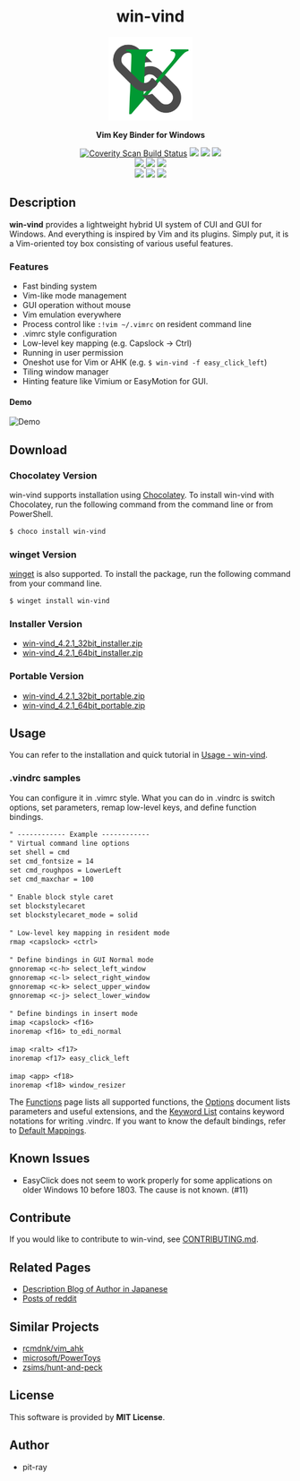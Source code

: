 <h1 align="center">win-vind</h1>

<p align="center">
  <img src="res/icon.png?raw=true" width="150" height="150" />
  <p align="center"><b>Vim Key Binder for Windows</b></p>
  <p align="center">
    <a href="https://scan.coverity.com/projects/pit-ray-win-vind"><img alt="Coverity Scan Build Status" src="https://scan.coverity.com/projects/22417/badge.svg"/></a>
    <a href="https://www.codacy.com/gh/pit-ray/win-vind/dashboard?utm_source=github.com&amp;utm_medium=referral&amp;utm_content=pit-ray/win-vind&amp;utm_campaign=Badge_Grade"><img src="https://app.codacy.com/project/badge/Grade/8f2e6f2826904efd82019f5888574327" /></a>
    <a href="https://github.com/pit-ray/win-vind/actions/workflows/codeql-analysis.yml"><img src="https://github.com/pit-ray/win-vind/actions/workflows/codeql-analysis.yml/badge.svg?branch=master"></a>
      <a href="https://github.com/pit-ray/win-vind/actions/workflows/test.yml"><img src="https://github.com/pit-ray/win-vind/actions/workflows/test.yml/badge.svg" /></a>
     <br>  
    <a href="https://github.com/pit-ray/win-vind/actions/workflows/coverity.yml"><img src="https://github.com/pit-ray/win-vind/actions/workflows/coverity.yml/badge.svg" /> </a>
    <a href="https://github.com/pit-ray/win-vind/actions/workflows/mingw.yml"><img src="https://github.com/pit-ray/win-vind/actions/workflows/mingw.yml/badge.svg?branch=master" /></a>
    <a href="https://github.com/pit-ray/win-vind/actions/workflows/msvc.yml"><img src="https://github.com/pit-ray/win-vind/actions/workflows/msvc.yml/badge.svg" /></a>
    <br>
    <a href="https://community.chocolatey.org/packages/win-vind"><img src="https://img.shields.io/badge/chocolatey-supported-blue" /></a>
    <a href="https://github.com/microsoft/winget-pkgs/tree/master/manifests/p/pit-ray/win-vind"><img src="https://img.shields.io/badge/winget-supported-blue" /></a>
    <img src="https://img.shields.io/badge/Windows%2011-supported-blue" />
  </p>
</p>  



## Description
**win-vind** provides a lightweight hybrid UI system of CUI and GUI for Windows. And everything is inspired by Vim and its plugins. Simply put, it is a Vim-oriented toy box consisting of various useful features.

### Features
- Fast binding system
- Vim-like mode management
- GUI operation without mouse
- Vim emulation everywhere
- Process control like `:!vim ~/.vimrc` on resident command line
- .vimrc style configuration
- Low-level key mapping (e.g. Capslock -> Ctrl)
- Running in user permission
- Oneshot use for Vim or AHK (e.g. `$ win-vind -f easy_click_left`)
- Tiling window manager
- Hinting feature like Vimium or EasyMotion for GUI.


#### Demo

<img src="docs/imgs/4xxdemo.gif" title="Demo" >

<br>  

## Download
### Chocolatey Version
win-vind supports installation using [Chocolatey](https://chocolatey.org/). To install win-vind with Chocolatey, run the following command from the command line or from PowerShell.

```sh
$ choco install win-vind
```

### winget Version
[winget](https://github.com/microsoft/winget-cli) is also supported. To install the package, run the following command from your command line.

```sh
$ winget install win-vind
```

### Installer Version
- [win-vind_4.2.1_32bit_installer.zip](https://github.com/pit-ray/win-vind/releases/download/v4.2.1/win-vind_4.2.1_32bit_installer.zip)
- [win-vind_4.2.1_64bit_installer.zip](https://github.com/pit-ray/win-vind/releases/download/v4.2.1/win-vind_4.2.1_64bit_installer.zip)

### Portable Version
- [win-vind_4.2.1_32bit_portable.zip](https://github.com/pit-ray/win-vind/releases/download/v4.2.1/win-vind_4.2.1_32bit_portable.zip)
- [win-vind_4.2.1_64bit_portable.zip](https://github.com/pit-ray/win-vind/releases/download/v4.2.1/win-vind_4.2.1_64bit_portable.zip)


## Usage
You can refer to the installation and quick tutorial in [Usage - win-vind](https://pit-ray.github.io/win-vind/usage/).  


### .vindrc samples  

You can configure it in .vimrc style. What you can do in .vindrc is switch options, set parameters, remap low-level keys, and define function bindings.

```vim
" ------------ Example ------------
" Virtual command line options
set shell = cmd
set cmd_fontsize = 14
set cmd_roughpos = LowerLeft
set cmd_maxchar = 100

" Enable block style caret
set blockstylecaret
set blockstylecaret_mode = solid

" Low-level key mapping in resident mode
rmap <capslock> <ctrl>

" Define bindings in GUI Normal mode
gnnoremap <c-h> select_left_window
gnnoremap <c-l> select_right_window
gnnoremap <c-k> select_upper_window
gnnoremap <c-j> select_lower_window

" Define bindings in insert mode
imap <capslock> <f16>
inoremap <f16> to_edi_normal

imap <ralt> <f17>
inoremap <f17> easy_click_left

imap <app> <f18>
inoremap <f18> window_resizer

```

The [Functions](https://pit-ray.github.io/win-vind/cheat_sheet/functions/) page lists all supported functions, the [Options](https://pit-ray.github.io/win-vind/cheat_sheet/options/) document lists parameters and useful extensions, and the [Keyword List](https://pit-ray.github.io/win-vind/cheat_sheet/keywords/) contains keyword notations for writing .vindrc. If you want to know the default bindings, refer to <a href="https://pit-ray.github.io/win-vind/cheat_sheet/defaults">Default Mappings</a>. 

## Known Issues
- EasyClick does not seem to work properly for some applications on older Windows 10 before 1803. The cause is not known. (#11)

## Contribute
If you would like to contribute to win-vind, see [CONTRIBUTING.md](https://github.com/pit-ray/win-vind/blob/master/CONTRIBUTING.md).

## Related Pages
- <a href="https://www.pit-ray.com/archive/category/win-vind">Description Blog of Author in Japanese</a>  
- <a href="https://www.reddit.com/user/pit-ray/posts/">Posts of reddit</a>  

## Similar Projects
- [rcmdnk/vim_ahk](https://github.com/rcmdnk/vim_ahk)
- [microsoft/PowerToys](https://github.com/microsoft/PowerToys)
- [zsims/hunt-and-peck](https://github.com/zsims/hunt-and-peck)

## License  

This software is provided by **MIT License**.  

## Author

- pit-ray
